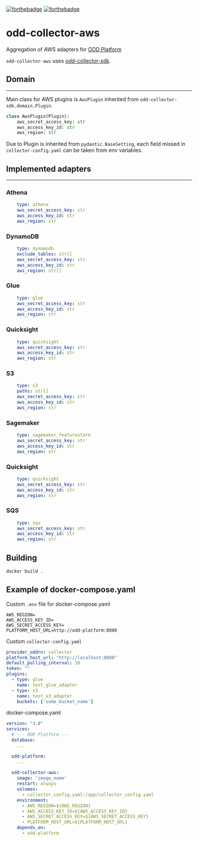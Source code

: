 [![forthebadge](https://forthebadge.com/images/badges/built-with-love.svg)](https://forthebadge.com)
[![forthebadge](https://forthebadge.com/images/badges/for-you.svg)](https://forthebadge.com)
# odd-collector-aws
Aggregation of AWS adapters for [ODD Platform](https://github.com/opendatadiscovery/odd-platform)

`odd-collector-aws` uses [odd-collector-sdk](https://github.com/opendatadiscovery/odd-collector-sdk).


## Domain
___
Main class for AWS plugins is `AwsPlugin` inherited from `odd-collector-sdk.domain.Plugin`. 
```python
class AwsPlugin(Plugin):
    aws_secret_access_key: str
    aws_access_key_id: str
    aws_region: str
```
Due to Plugin is inherited from `pydantic.BaseSetting`, each field missed in `collector-config.yaml` can be taken from env variables.

## Implemented adapters
___
### __Athena__
```yaml
    type: athena
    aws_secret_access_key: str
    aws_access_key_id: str
    aws_region: str
```
### __DynamoDB__
```yaml
    type: dynamodb
    exclude_tables: str[]
    aws_secret_access_key: str
    aws_access_key_id: str
    aws_region: str[]
```
### __Glue__
```yaml
    type: glue
    aws_secret_access_key: str
    aws_access_key_id: str
    aws_region: str
```
### __Quicksight__
```yaml
    type: quicksight
    aws_secret_access_key: str
    aws_access_key_id: str
    aws_region: str
```
### __S3__
```yaml
    type: s3
    paths: str[]
    aws_secret_access_key: str
    aws_access_key_id: str
    aws_region: str
```
### __Sagemaker__
```yaml
    type: sagemaker_featurestore
    aws_secret_access_key: str
    aws_access_key_id: str
    aws_region: str
```

### __Quicksight__
```yaml
    type: quicksight
    aws_secret_access_key: str
    aws_access_key_id: str
    aws_region: str
```

### __SQS__
```yaml
    type: sqs
    aws_secret_access_key: str
    aws_access_key_id: str
    aws_region: str
```

## Building
```bash
docker build .
```

## Example of docker-compose.yaml
Custom `.env` file for docker-compose.yaml
```
AWS_REGION=
AWS_ACCESS_KEY_ID=
AWS_SECRET_ACCESS_KEY=
PLATFORM_HOST_URL=http://odd-platform:8080
```

Custom `collector-config.yaml`
```yaml
provider_oddrn: collector
platform_host_url: "http://localhost:8080"
default_pulling_interval: 10
token: ""
plugins:
  - type: glue
    name: test_glue_adapter
  - type: s3
    name: test_s3_adapter
    buckets: ['some_bucket_name']
```

docker-compose.yaml
```yaml
version: "3.8"
services:
  # --- ODD Platform ---
  database:
    ...

  odd-platform:
    ...
  
  odd-collector-aws:
    image: 'image_name'
    restart: always
    volumes:
      - collector_config.yaml:/app/collector_config.yaml
    environment:
      - AWS_REGION=${AWS_REGION}
      - AWS_ACCESS_KEY_ID=${AWS_ACCESS_KEY_ID}
      - AWS_SECRET_ACCESS_KEY=${AWS_SECRET_ACCESS_KEY}
      - PLATFORM_HOST_URL=${PLATFORM_HOST_URL}
    depends_on:
      - odd-platform
```
